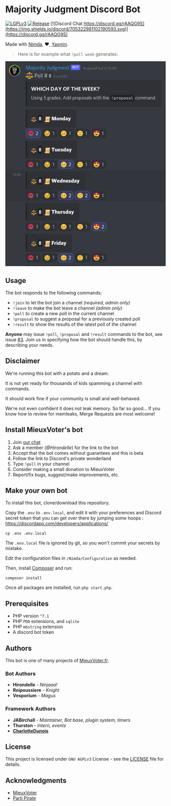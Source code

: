 # Majority Judgment Discord Bot


[![LGPLv3](https://img.shields.io/github/license/MieuxVoter/majority-judgment-bot-nimda-discord)](./LICENSE.md)
[![Release](https://img.shields.io/github/v/release/MieuxVoter/majority-judgment-bot-nimda-discord?sort=semver)](https://github.com/MieuxVoter/majority-judgment-bot-nimda-discord/releases)
[![Discord Chat https://discord.gg/rAAQG9S](https://img.shields.io/discord/705322981102190593.svg)](https://discord.gg/rAAQG9S)


Made with [Nimda](https://github.com/JABirchall/NimdaDiscord), ❤, [Yasmin](https://github.com/CharlotteDunois/Yasmin).

> Here is for example what `!poll week` generates:

![Demo Usage of the Bot 1](docs/demo-01.png)

## Usage

The bot responds to the following commands:

- `!join` to let the bot join a channel _(required, admin only)_
- `!leave` to make the bot leave a channel _(admin only)_
- `!poll` to create a new poll in the current channel
- `!proposal` to suggest a proposal for a previously created poll
- `!result` to show the results of the latest poll of the channel

**Anyone** may issue `!poll`, `!proposal` and `!result` commands to the bot, see issue [#3](https://github.com/MieuxVoter/majority-judgment-bot-nimda-discord/issues/3).
Join us in specifying how the bot should handle this, by describing your needs.


## Disclaimer

We're running this bot with a potato and a dream.

It is not yet ready for thousands of kids spamming a channel with commands.

It should work fine if your community is small and well-behaved.

We're not even confident it does not leak memory.  So far so good…
If you know how to review for memleaks, Merge Requests are most welcome! 


## Install MieuxVoter's bot

1. Join [our chat](https://discord.gg/rAAQG9S)
2. Ask a member (_@Hirondelle_) for the link to the bot
3. Accept that the bot comes without guarantees and this is beta
3. Follow the link to Discord's private wonderland
4. Type `!poll` in your channel
5. Consider making a small donation to MieuxVoter
6. Report/fix bugs, suggest/make improvements, etc.


## Make your own bot

To install this bot, clone/download this repository.

Copy the `.env` to `.env.local`, and edit it with your preferences and Discord secret token
that you can get over there by jumping some hoops :
https://discordapp.com/developers/applications/

    cp .env .env.local

The `.env.local` file is ignored by git, so you won't commit your secrets by mistake.

Edit the configuration files in `/Nimda/Configuration` as needed. 

Then, install [Composer](https://getcomposer.org/) and run:

    composer install

Once all packages are installed, run `php start.php`.


## Prerequisites

* PHP version `^7.1`
* PHP `PDO` extensions, and `sqlite`
* PHP `mbstring` extension
* A discord bot token


## Authors

This bot is one of many projects of [MieuxVoter.fr](https://mieuxvoter.fr).

### Bot Authors

* **Hirondelle** - *Ninjaaa!*
* **Roipoussiere** - *Knight*
* **Vesporium** - *Magus*


### Framework Authors

* **JABirchall** - *Maintainer, Bot base, plugin system, timers*
* **Thurston** - *Intern, events*
* **[CharlotteDunois](https://github.com/CharlotteDunois)**


## License

This project is licensed under `GNU AGPLv3` License - see the [LICENSE](./LICENSE.md) file for details.


## Acknowledgments

* [MieuxVoter](https://mieuxvoter.fr)
* [Parti Pirate](https://partipirate.org)
